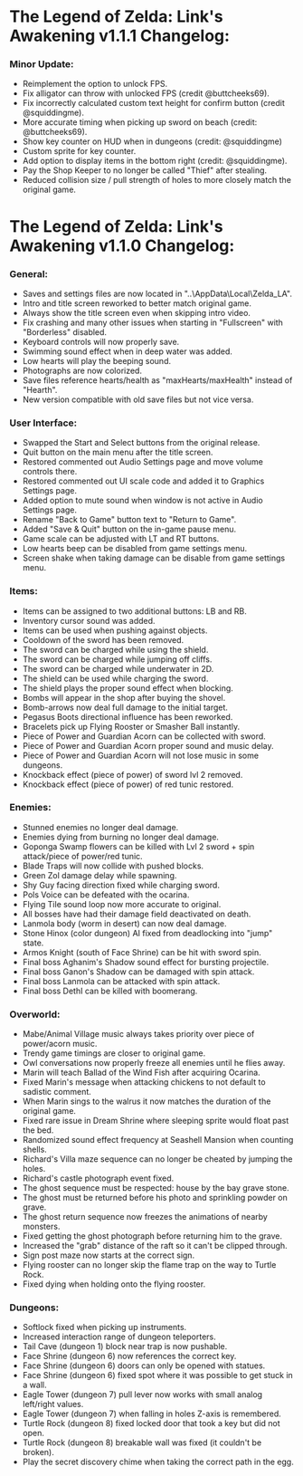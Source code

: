 # **The Legend of Zelda: Link's Awakening v1.1.1 Changelog:**
### **Minor Update:**
 * Reimplement the option to unlock FPS.
 * Fix alligator can throw with unlocked FPS (credit @buttcheeks69).
 * Fix incorrectly calculated custom text height for confirm button (credit @squiddingme).
 * More accurate timing when picking up sword on beach (credit: @buttcheeks69).
 * Show key counter on HUD when in dungeons (credit: @squiddingme)
 * Custom sprite for key counter.
 * Add option to display items in the bottom right (credit: @squiddingme).
 * Pay the Shop Keeper to no longer be called "Thief" after stealing.
 * Reduced collision size / pull strength of holes to more closely match the original game.

# **The Legend of Zelda: Link's Awakening v1.1.0 Changelog:**
### **General:**
 * Saves and settings files are now located in "..\AppData\Local\Zelda_LA".
 * Intro and title screen reworked to better match original game.
 * Always show the title screen even when skipping intro video.
 * Fix crashing and many other issues when starting in "Fullscreen" with "Borderless" disabled.
 * Keyboard controls will now properly save.
 * Swimming sound effect when in deep water was added.
 * Low hearts will play the beeping sound.
 * Photographs are now colorized.
 * Save files reference hearts/health as "maxHearts/maxHealth" instead of "Hearth".
 * New version compatible with old save files but not vice versa.
 
 ### **User Interface:**
 * Swapped the Start and Select buttons from the original release.
 * Quit button on the main menu after the title screen.
 * Restored commented out Audio Settings page and move volume controls there.
 * Restored commented out UI scale code and added it to Graphics Settings page.
 * Added option to mute sound when window is not active in Audio Settings page.
 * Rename "Back to Game" button text to "Return to Game".
 * Added "Save & Quit" button on the in-game pause menu.
 * Game scale can be adjusted with LT and RT buttons.
 * Low hearts beep can be disabled from game settings menu.
 * Screen shake when taking damage can be disable from game settings menu.
 
 ### **Items:**
 * Items can be assigned to two additional buttons: LB and RB.
 * Inventory cursor sound was added.
 * Items can be used when pushing against objects.
 * Cooldown of the sword has been removed.
 * The sword can be charged while using the shield.
 * The sword can be charged while jumping off cliffs.
 * The sword can be charged while underwater in 2D.
 * The shield can be used while charging the sword.
 * The shield plays the proper sound effect when blocking.
 * Bombs will appear in the shop after buying the shovel.
 * Bomb-arrows now deal full damage to the initial target.
 * Pegasus Boots directional influence has been reworked.
 * Bracelets pick up Flying Rooster or Smasher Ball instantly.
 * Piece of Power and Guardian Acorn can be collected with sword.
 * Piece of Power and Guardian Acorn proper sound and music delay.
 * Piece of Power and Guardian Acorn will not lose music in some dungeons.
 * Knockback effect (piece of power) of sword lvl 2 removed.
 * Knockback effect (piece of power) of red tunic restored.
 
 ### **Enemies:**
 * Stunned enemies no longer deal damage.
 * Enemies dying from burning no longer deal damage.
 * Goponga Swamp flowers can be killed with Lvl 2 sword + spin attack/piece of power/red tunic.
 * Blade Traps will now collide with pushed blocks.
 * Green Zol damage delay while spawning.
 * Shy Guy facing direction fixed while charging sword.
 * Pols Voice can be defeated with the ocarina.
 * Flying Tile sound loop now more accurate to original.
 * All bosses have had their damage field deactivated on death.
 * Lanmola body (worm in desert) can now deal damage.
 * Stone Hinox (color dungeon) AI fixed from deadlocking into "jump" state.
 * Armos Knight (south of Face Shrine) can be hit with sword spin.
 * Final boss Aghanim's Shadow sound effect for bursting projectile.
 * Final boss Ganon's Shadow can be damaged with spin attack.
 * Final boss Lanmola can be attacked with spin attack.
 * Final boss DethI can be killed with boomerang.
 
 ### **Overworld:**
 * Mabe/Animal Village music always takes priority over piece of power/acorn music.
 * Trendy game timings are closer to original game.
 * Owl conversations now properly freeze all enemies until he flies away.
 * Marin will teach Ballad of the Wind Fish after acquiring Ocarina.
 * Fixed Marin's message when attacking chickens to not default to sadistic comment.
 * When Marin sings to the walrus it now matches the duration of the original game.
 * Fixed rare issue in Dream Shrine where sleeping sprite would float past the bed.
 * Randomized sound effect frequency at Seashell Mansion when counting shells.
 * Richard's Villa maze sequence can no longer be cheated by jumping the holes.
 * Richard's castle photograph event fixed.
 * The ghost sequence must be respected: house by the bay  grave stone.
 * The ghost must be returned before his photo and sprinkling powder on grave.
 * The ghost return sequence now freezes the animations of nearby monsters.
 * Fixed getting the ghost photograph before returning him to the grave.
 * Increased the "grab" distance of the raft so it can't be clipped through.
 * Sign post maze now starts at the correct sign.
 * Flying rooster can no longer skip the flame trap on the way to Turtle Rock.
 * Fixed dying when holding onto the flying rooster.
 
 ### **Dungeons:**
 * Softlock fixed when picking up instruments.
 * Increased interaction range of dungeon teleporters.
 * Tail Cave (dungeon 1) block near trap is now pushable.
 * Face Shrine (dungeon 6) now references the correct key.
 * Face Shrine (dungeon 6) doors can only be opened with statues.
 * Face Shrine (dungeon 6) fixed spot where it was possible to get stuck in a wall.
 * Eagle Tower (dungeon 7) pull lever now works with small analog left/right values.
 * Eagle Tower (dungeon 7) when falling in holes Z-axis is remembered.
 * Turtle Rock (dungeon 8) fixed locked door that took a key but did not open.
 * Turtle Rock (dungeon 8) breakable wall was fixed (it couldn't be broken).
 * Play the secret discovery chime when taking the correct path in the egg.

